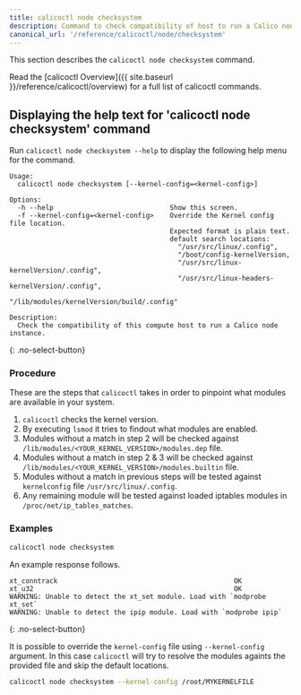 ```yaml
---
title: calicoctl node checksystem
description: Command to check compatibility of host to run a Calico node instance.
canonical_url: '/reference/calicoctl/node/checksystem'
---
```


This section describes the `calicoctl node checksystem` command.

Read the [calicoctl Overview]({{ site.baseurl }}/reference/calicoctl/overview)
for a full list of calicoctl commands.

## Displaying the help text for 'calicoctl node checksystem' command

Run `calicoctl node checksystem --help` to display the following help menu for the
command.

```
Usage:
  calicoctl node checksystem [--kernel-config=<kernel-config>]

Options:
  -h --help                             Show this screen.
  -f --kernel-config=<kernel-config>    Override the Kernel config file location.
                                        Expected format is plain text.
                                        default search locations:
                                          "/usr/src/linux/.config",
                                          "/boot/config-kernelVersion,
                                          "/usr/src/linux-kernelVersion/.config",
                                          "/usr/src/linux-headers-kernelVersion/.config",
                                          "/lib/modules/kernelVersion/build/.config"

Description:
  Check the compatibility of this compute host to run a Calico node instance.
```
{: .no-select-button}

### Procedure

These are the steps that `calicoctl` takes in order to pinpoint what modules are available in your system.

1. `calicoctl` checks the kernel version.
2. By executing `lsmod` it tries to findout what modules are enabled.
3. Modules without a match in step 2 will be checked against `/lib/modules/<YOUR_KERNEL_VERSION>/modules.dep` file.
4. Modules without a match in step 2 & 3 will be checked against `/lib/modules/<YOUR_KERNEL_VERSION>/modules.builtin` file.
5. Modules without a match in previous steps will be tested against `kernelconfig` file `/usr/src/linux/.config`.
6. Any remaining module will be tested against loaded iptables modules in `/proc/net/ip_tables_matches`.

### Examples

```bash
calicoctl node checksystem
```

An example response follows.

```
xt_conntrack                                            OK
xt_u32                                                  OK
WARNING: Unable to detect the xt_set module. Load with `modprobe xt_set`
WARNING: Unable to detect the ipip module. Load with `modprobe ipip`
```
{: .no-select-button}

It is possible to override the `kernel-config` file using `--kernel-config` argument. In this case `calicoctl` will try to resolve the modules againts the provided file and skip the default locations.

```bash
calicoctl node checksystem --kernel-config /root/MYKERNELFILE
```
